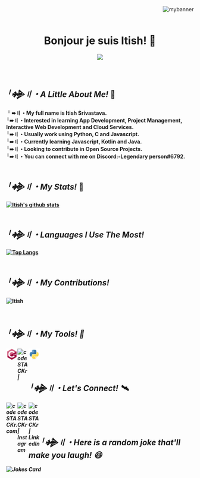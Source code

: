 <img align="right" alt="mybanner" src="https://i.postimg.cc/FR00q4XX/Purple-and-Blue-Gradient-Memphis-Live-Stream-Linkedin-Banner-1.png"/> 
<br>
ㅤ
<h1 align="center"><b/>Bonjour je suis Itish! 🙂</h1>
<p align="center"><img src="https://img.shields.io/badge/Co--Founder%2FLead-CodeHolic's%20Point-orange" /></p>
ㅤ

## ***╵𒄉〢・A Little About Me!*** 👦
╵➠〢・My full name is **Itish Srivastava**. <br/>
╵➠〢・Interested in learning **App Development**, **Project Management**, **Interactive Web Development** 
and **Cloud Services**. <br/>
╵➠〢・Usually work using **Python**, **C** and **Javascript**. <br/>
╵➠〢・Currently learning **Javascript**, **Kotlin** and **Java**. <br/>
╵➠〢・Looking to contribute in **Open Source Projects**. <br/>
╵➠〢・You can connect with me on **Discord**:-**Legendary person#6792**. <br/>
<br/>

## ***╵𒄉〢・My Stats!*** 👀
[![Itish's github stats](https://github-readme-stats.vercel.app/api?username=Legendary-Person&count_private=true&include_all_commits=true&theme=swift)](https://google.com)
<br/>
<br/>

## ***╵𒄉〢・Languages I Use The Most!***
[![Top Langs](https://github-readme-stats.vercel.app/api/top-langs/?username=Legendary-Person&layout=compact)](https://github.com/Legendary-Person/Legendary-Person.github.io)
<br/>
<br/>

## ***╵𒄉〢・My Contributions!***
<img align="center" src="https://github-readme-streak-stats.herokuapp.com/?user=Legendary-Person&amp;" alt="Itish" style="max-width: 100%;">
<br/>

<p align="left">
<h2><br/><b/><i/>╵𒄉〢・My Tools! 🤙</h2>
<img align="left" alt="codeSTACKr.com" width="30px" src="https://raw.githubusercontent.com/devicons/devicon/master/icons/cplusplus/cplusplus-original.svg" />
<img align="left" alt="codeSTACKr |" width="30px" src="https://camo.githubusercontent.com/76ae44a94388e048be2d8f5730d221c844f291162e6c5cdd632b1623a1b859f8/68747470733a2f2f7777772e766563746f726c6f676f2e7a6f6e652f6c6f676f732f6b6f746c696e6c616e672f6b6f746c696e6c616e672d69636f6e2e737667" />
<img align="left" alt="codeSTACKr |" width="30px" src="https://raw.githubusercontent.com/devicons/devicon/master/icons/python/python-original.svg" />
</p>
<br/>
<br/>
<br/>

## ***╵𒄉〢・Let's Connect!*** 🛰️
[<img align="left" alt="codeSTACKr.com" width="30px" src="https://www.svgrepo.com/show/109739/earth-globe.svg" />][website]
[<img align="left" alt="codeSTACKr | Instagram" width="30px" src="https://www.svgrepo.com/show/217758/instagram.svg" />][instagram]
[<img align="left" alt="codeSTACKr | LinkedIn" width="30px" src="https://www.svgrepo.com/show/134579/linkedin.svg" />][linkedin]
<br/>
<br/>
<br/>

## ***╵𒄉〢・Here is a random joke that'll make you laugh!*** 😆
<p align="left"> 
  <img src="https://readme-jokes.vercel.app/api" alt="Jokes Card" /) 
</p>

<!-- This section you create this variables that are used above -->
[website]: http://itishsrivastava.me/
[instagram]: https://www.instagram.com/just_a_woke_human/
[linkedin]: https://www.linkedin.com/in/itish-srivastava-614431229/
